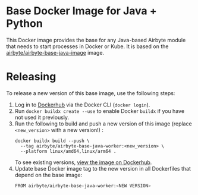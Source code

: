 # Base Docker Image for Java + Python

This Docker image provides the base for any Java-based Airbyte module that needs to start processes in Docker or Kube.  It is based on the [airbyte/airbyte-base-java-image](../airbyte-base-java-image/) image.

# Releasing

To release a new version of this base image, use the following steps:

1. Log in to [Dockerhub](https://hub.docker.com/) via the Docker CLI (`docker login`).
2. Run `docker buildx create --use` to enable Docker `buildx` if you have not used it previously.
3. Run the following to build and push a new version of this image (replace `<new_version>` with a new version!) :
   ```
   docker buildx build --push \
     --tag airbyte/airbyte-base-java-worker:<new_version> \
     --platform linux/amd64,linux/arm64 .
   ```
   To see existing versions, [view the image on Dockerhub](https://hub.docker.com/r/airbyte/airbyte-base-java-python-image).
4. Update base Docker image tag to the new version in all Dockerfiles that depend on the base image:
   ```bash
   FROM airbyte/airbyte-base-java-worker:<NEW VERSION>
   ```

[dockerhub]: https://hub.docker.com/repository/docker/airbyte/airbyte-base-java-python-image/general

